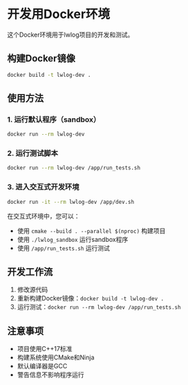 # 开发用Docker环境

这个Docker环境用于lwlog项目的开发和测试。

## 构建Docker镜像

```bash
docker build -t lwlog-dev .
```

## 使用方法

### 1. 运行默认程序（sandbox）
```bash
docker run --rm lwlog-dev
```

### 2. 运行测试脚本
```bash
docker run --rm lwlog-dev /app/run_tests.sh
```

### 3. 进入交互式开发环境
```bash
docker run -it --rm lwlog-dev /app/dev.sh
```

在交互式环境中，您可以：
- 使用 `cmake --build . --parallel $(nproc)` 构建项目
- 使用 `./lwlog_sandbox` 运行sandbox程序
- 使用 `/app/run_tests.sh` 运行测试

## 开发工作流

1. 修改源代码
2. 重新构建Docker镜像：`docker build -t lwlog-dev .`
3. 运行测试：`docker run --rm lwlog-dev /app/run_tests.sh`

## 注意事项

- 项目使用C++17标准
- 构建系统使用CMake和Ninja
- 默认编译器是GCC
- 警告信息不影响程序运行